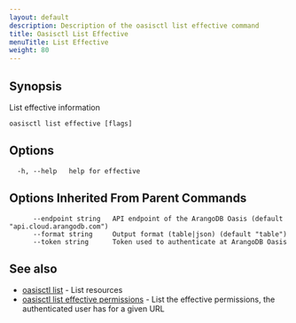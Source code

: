 ```yaml
---
layout: default
description: Description of the oasisctl list effective command
title: Oasisctl List Effective
menuTitle: List Effective
weight: 80
---
```

## Synopsis
List effective information

```
oasisctl list effective [flags]
```

## Options
```
  -h, --help   help for effective
```

## Options Inherited From Parent Commands
```
      --endpoint string   API endpoint of the ArangoDB Oasis (default "api.cloud.arangodb.com")
      --format string     Output format (table|json) (default "table")
      --token string      Token used to authenticate at ArangoDB Oasis
```

## See also
* [oasisctl list](_index.md)	 - List resources
* [oasisctl list effective permissions](list-effective-permissions.md)	 - List the effective permissions, the authenticated user has for a given URL

